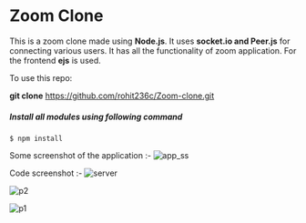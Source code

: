 # Zoom Clone

This is a zoom clone made using **Node.js**. It uses **socket.io and Peer.js** for connecting various users. It has all the functionality of zoom application. For the frontend **ejs** is used.

To use this repo:

**git clone** https://github.com/rohit236c/Zoom-clone.git

##### Install all modules using following command
`$ npm install `

Some screenshot of the application :-
![app_ss](https://user-images.githubusercontent.com/48955048/93291333-5f40eb80-f800-11ea-9c6e-0234175a7a09.JPG)

Code screenshot :-
![server](https://user-images.githubusercontent.com/48955048/93291465-c9f22700-f800-11ea-8926-6505d627128c.JPG)

![p2](https://user-images.githubusercontent.com/48955048/93292074-4b968480-f802-11ea-9c86-a1ecaeadaded.JPG)

![p1](https://user-images.githubusercontent.com/48955048/93292076-4cc7b180-f802-11ea-9dcf-4f9d0124784e.JPG)

